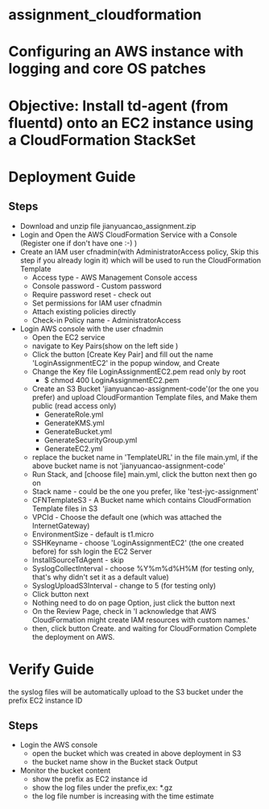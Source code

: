 # assignment_cloudformation
# Configuring an AWS instance with logging and core OS patches
# Objective: Install td‐agent (from fluentd) onto an EC2 instance using a CloudFormation StackSet

# Deployment Guide
## Steps
- Download and unzip file jianyuancao_assignment.zip
- Login and Open the AWS CloudFormation Service with a Console (Register one if don't have one :-) )
- Create an IAM user cfnadmin(with AdministratorAccess policy, Skip this step if you already login it) which will be used to run the CloudFormation Template
  - Access type - AWS Management Console access
  - Console password - Custom password
  - Require password reset - check out
  - Set permissions for IAM user cfnadmin
  - Attach existing policies directly
  - Check-in Policy name - AdministratorAccess
- Login AWS console with the user cfnadmin
  - Open the EC2 service
  - navigate to Key Pairs(show on the left side )
  - Click the button [Create Key Pair] and fill out the name 'LoginAssignmentEC2' in the popup window, and Create
  - Change the Key file LoginAssignmentEC2.pem read only by root
    - $ chmod 400 LoginAssignmentEC2.pem
  - Create an S3 Bucket 'jianyuancao-assignment-code'(or the one you prefer) and upload CloudFormantion Template files, and Make them public (read access only)
    - GenerateRole.yml
    - GenerateKMS.yml
    - GenerateBucket.yml
    - GenerateSecurityGroup.yml
    - GenerateEC2.yml
  - replace the bucket name in 'TemplateURL' in the file main.yml, if the above bucket name is not 'jianyuancao-assignment-code'
  - Run Stack, and [choose file] main.yml, click the button next then go on 
  - Stack name - could be the one you prefer, like 'test-jyc-assignment'
  - CFNTemplateS3 - A Bucket name which contains CloudFormation Template files in S3
  - VPCId - Choose the default one (which was attached the InternetGateway)
  - EnvironmentSize - default is t1.micro
  - SSHKeyname - choose 'LoginAssignmentEC2' (the one created before) for ssh login the EC2 Server
  - InstallSourceTdAgent - skip
  - SyslogCollectInterval - choose %Y%m%d%H%M (for testing only, that's why didn't set it as a default value)
  - SyslogUploadS3Interval - change to 5 (for testing only)
  - Click button next 
  - Nothing need to do on page Option, just click the button next
  - On the Review Page, check in 'I acknowledge that AWS CloudFormation might create IAM resources with custom names.'
  - then, click button Create. and waiting for CloudFormation Complete the deployment on AWS.

# Verify Guide
the syslog files will be automatically upload to the S3 bucket under the prefix EC2 instance ID
## Steps
- Login the AWS console
  - open the bucket which was created in above deployment in S3
  - the bucket name show in the Bucket stack Output
- Monitor the bucket content
  - show the prefix as EC2 instance id
  - show the log files under the prefix,ex: *.gz
  - the log file number is increasing with the time estimate


 

 
